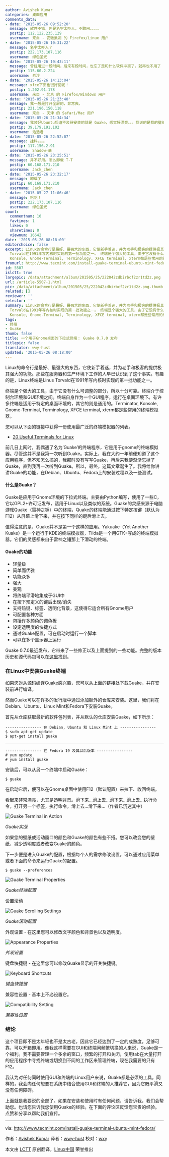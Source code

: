 ```yaml
---
author: Avishek Kumar
categories: 桌面应用
comments_data:
- date: '2015-05-26 09:52:20'
  message: 软件不错，但是名字太吓人，不敢用。。。。。
  postip: 112.122.235.129
  username: 来自 - 安徽巢湖 的 Firefox/Linux 用户
- date: '2015-05-26 10:31:22'
  message: 名字太吓人？
  postip: 222.173.107.116
  username: 绿色圣光
- date: '2015-05-26 10:43:11'
  message: 曾经用过一段时间，后来有段时间，也忘了是和什么软件冲突了，就再也不用了
  postip: 115.60.2.224
  username: 老沙
- date: '2015-05-26 14:13:04'
  message: xfce下面也很好使呢！
  postip: 1.202.91.178
  username: 来自 - 北京 的 Firefox/Windows 用户
- date: '2015-05-26 21:23:40'
  message: 我一般是打开全屏的，非常爽。
  postip: 221.196.150.118
  username: 来自 - 天津 的 Safari/Mac 用户
- date: '2015-05-26 21:34:34'
  message: 我装好Ubuntu后迫不及待安装的就是 Guake，感觉好漂亮。。。我说的是我的壁纸←_←
  postip: 39.179.191.102
  username: 浩浩君
- date: '2015-05-26 22:52:07'
  message: 挂科。。。。
  postip: 117.156.2.91
  username: Shadow-華
- date: '2015-05-26 23:25:51'
  message: 并不好用。怎么卸载 T-T
  postip: 60.168.171.210
  username: Jack_chen
- date: '2015-05-26 23:32:17'
  message: 卸载了
  postip: 60.168.171.210
  username: Jack_chen
- date: '2015-05-27 11:06:46'
  message: 哈哈！
  postip: 222.173.107.116
  username: 绿色圣光
count:
  commentnum: 10
  favtimes: 1
  likes: 0
  sharetimes: 0
  viewnum: 16642
date: '2015-05-26 08:18:00'
editorchoice: false
excerpt: Linux的命令行是最好、最强大的东西，它使新手着迷，并为老手和极客的提供极其强大的功能。那些在服务器和生产环境下工作的人早已认识到了这个事实。有趣的是，Linux终端是Linus
  Torvald在1991年写内核时实现的第一批功能之一。 终端是个强大的工具，由于它没有什么可调整的部分，所以十分可靠。终端介于控制台环境和GUI环境之间。终端自身作为一个GUI程序，运行在桌面环境下。有许多终端是适用于特定的桌面环境的，其它的则是通用的。Terminator,
  Konsole, Gnome-Terminal, Terminology, XFCE terminal, xterm都是些常用的终端模拟器。
fromurl: http://www.tecmint.com/install-guake-terminal-ubuntu-mint-fedora/
id: 5507
islctt: true
largepic: /data/attachment/album/201505/25/222042zdbirbcf2zr1td2z.png
url: /article-5507-1.html
pic: /data/attachment/album/201505/25/222042zdbirbcf2zr1td2z.png.thumb.jpg
related: []
reviewer: ''
selector: ''
summary: Linux的命令行是最好、最强大的东西，它使新手着迷，并为老手和极客的提供极其强大的功能。那些在服务器和生产环境下工作的人早已认识到了这个事实。有趣的是，Linux终端是Linus
  Torvald在1991年写内核时实现的第一批功能之一。 终端是个强大的工具，由于它没有什么可调整的部分，所以十分可靠。终端介于控制台环境和GUI环境之间。终端自身作为一个GUI程序，运行在桌面环境下。有许多终端是适用于特定的桌面环境的，其它的则是通用的。Terminator,
  Konsole, Gnome-Terminal, Terminology, XFCE terminal, xterm都是些常用的终端模拟器。
tags:
- 终端
- Guake
thumb: false
title: 一个用于Gnome桌面的下拉式终端： Guake 0.7.0 发布
titlepic: false
translator: wwy-hust
updated: '2015-05-26 08:18:00'
---
```


Linux的命令行是最好、最强大的东西，它使新手着迷，并为老手和极客的提供极其强大的功能。那些在服务器和生产环境下工作的人早已认识到了这个事实。有趣的是，Linux终端是Linus Torvald在1991年写内核时实现的第一批功能之一。


终端是个强大的工具，由于它没有什么可调整的部分，所以十分可靠。终端介于控制台环境和GUI环境之间。终端自身作为一个GUI程序，运行在桌面环境下。有许多终端是适用于特定的桌面环境的，其它的则是通用的。Terminator, Konsole, Gnome-Terminal, Terminology, XFCE terminal, xterm都是些常用的终端模拟器。


您可以从下面的链接中获得一份使用最广泛的终端模拟器的列表。


* [20 Useful Terminals for Linux](http://www.tecmint.com/linux-terminal-emulators/)


前几日上网时，我偶遇了名为‘Guake’的终端程序，它是用于gnome的终端模拟器。尽管这并不是我第一次听到Guake。实际上，我在大约一年前便知道了这个应用程序，但不知怎么搞的，我那时没有写写Guake，再后来我便渐渐忘掉了Guake，直到我再一次听到Guake。所以，最终，这篇文章诞生了。我将给你讲讲Guake的功能，在Debian、Ubuntu、Fedora上的安装过程以及一些测试。


#### 什么是Guake？


Guake是应用于Gnome环境的下拉式终端。主要由Python编写，使用了一些C，它以GPL2+许可证发布，适用于Linux以及类似的系统。Guake的灵感来源于电脑游戏Quake（雷神之锤）中的终端，Quake的终端能通过按下特定按键（默认为F12）从屏幕上滑下来，并在按下同样的键后滑上去。


值得注意的是，Guake并不是第一个这样的应用。Yakuake（Yet Another Kuake）是一个运行于KDE的终端模拟器，Tilda是一个用GTK+写成的终端模拟器。它们的灵感都来自于雷神之锤那上下滑动的终端。


#### Guake的功能


* 轻量级
* 简单而优雅
* 功能众多
* 强大
* 美观
* 将终端平滑地集成于GUI中
* 在按下预定义的键后出现/消失
* 支持热键、标签、透明化背景，这使得它适合所有Gnome用户
* 可配置各种方面
* 包括许多颜色的调色板
* 设定透明度的快捷方式
* 通过Guake配置，可在启动时运行一个脚本
* 可以在多个显示器上运行


Guake 0.7.0最近发布，它带来了一些修正以及上面提到的一些功能。完整的版本历史和源代码包可以在[这里](https://github.com/Guake/guake/releases/tag/0.7.0)找到。


### 在Linux中安装Guake终端


如果您对从源码编译Guake感兴趣，您可以从上面的链接处下载Guake，并在安装前进行编译。


然而Guake可以在许多的发行版中通过添加额外的仓库来安装。这里，我们将在Debian、Ubuntu、Linux Mint和Fedora下安装Guake。


首先从仓库获取最新的软件包列表，并从默认的仓库安装Guake，如下所示：



```
---------------- 在 Debian, Ubuntu 和 Linux Mint 上 ----------------
$ sudo apt-get update
$ apt-get install guake

```



---



```
---------------- 在 Fedora 19 及其以后版本 ----------------
# yum update
# yum install guake

```

安装后，可以从另一个终端中启动Guake：



```
$ guake

```

在启动它后，便可以在Gnome桌面中使用F12（默认配置）来拉下、收回终端。


看起来非常漂亮，尤其是透明背景。滑下来...滑上去...滑下来...滑上去...执行命令，打开另一个标签，执行命令，滑上去...滑下来...（作者已沉迷其中）


![Guake Terminal in Action](/data/attachment/album/201505/25/222042zdbirbcf2zr1td2z.png)


*Guake实战*


如果您的壁纸或活动窗口的颜色和Guake的颜色有些不搭。您可以改变您的壁纸，减少透明度或者改变Guake的颜色。


下一步便是进入Guake的配置，根据每个人的需求修改设置。可以通过应用菜单或者下面的命令来运行Guake的配置。



```
$ guake --preferences

```

![Guake Terminal Properties](/data/attachment/album/201505/25/222043f5pejpa95xhj8x85.png)


*Guake终端配置*


设置滚动


![Guake Scrolling Settings](/data/attachment/album/201505/25/222045l464iirh111er1i3.png)


*Guake滚动配置*


外观设置 - 在这里您可以修改文字颜色和背景色以及透明度。


![Appearance Properties](/data/attachment/album/201505/25/222048ma3exiar5srnsxe7.png)


*外观设置*


键盘快捷键 - 在这里您可以修改Guake显示的开关快捷键。


![Keyboard Shortcuts](/data/attachment/album/201505/25/222050mizmpvjjhm4mhvz4.png)


*键盘快捷键*


兼容性设置 - 基本上不必设置它。


![Compatibility Setting](/data/attachment/album/201505/25/222051psa8pz347n4zj6pp.png)


*兼容性设置*


### 结论


这个项目即不是太年轻也不是太古老，因此它已经达到了一定的成熟度，足够可靠，可以开箱即用。像我这样需要在GUI和终端间频繁切换的人来说，Guake是一个福利。我不需要管理一个多余的窗口，频繁的打开和关闭，使用tab在大量打开的应用程序中寻找终端或切换到不同的工作区来管理终端，现在我需要的只有F12。


我认为对任何同时使用GUI和终端的Linux用户来说，Guake都是必须的工具。同样的，我会向任何想要在系统中结合使用GUI和终端的人推荐它，因为它既平滑又没有任何障碍。


上面就是我要说的全部了。如果在安装和使用时有任何问题，请告诉我，我们会帮助您。也请您告诉我您使用Guake的经验。在下面的评论区反馈您宝贵的经验。点赞和分享以帮助我们宣传。




---


via: <http://www.tecmint.com/install-guake-terminal-ubuntu-mint-fedora/>


作者：[Avishek Kumar](http://www.tecmint.com/author/avishek/) 译者：[wwy-hust](https://github.com/wwy-hust) 校对：[wxy](https://github.com/wxy)


本文由 [LCTT](https://github.com/LCTT/TranslateProject) 原创翻译，[Linux中国](https://linux.cn/) 荣誉推出